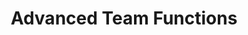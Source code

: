 ---
title: Advanced Team Functions
keywords: 
description: 
url: /user/advanced-team-functions/
prev: /user/add-teams/
next:
weight: 24
toc: true
draft: true
linkde: /benutzer/erweiterte-team-funktionen/
Keywords: 
Description: 
---